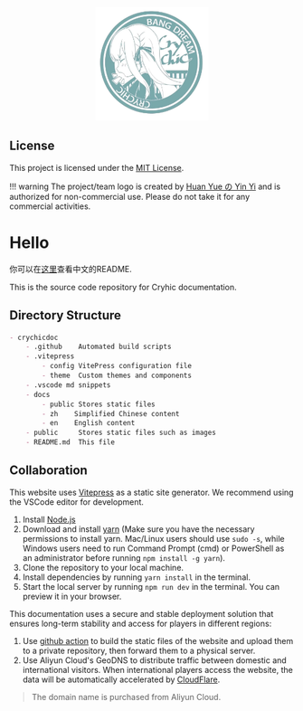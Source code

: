 
<div align="center"><img height="200" src="docs/public/logo.png" width="200"/></div>

## License

This project is licensed under the [MIT License](LICENSE).

!!! warning The project/team logo is created by [Huan Yue の Yin Yi](https://www.pixiv.net/users/7865026) and is authorized for non-commercial use. Please do not take it for any commercial activities.

# Hello

你可以在[这里](/README.md)查看中文的README.

This is the source code repository for Cryhic documentation.

## Directory Structure

```markdown
- crychicdoc
    - .github    Automated build scripts
    - .vitepress
        - config VitePress configuration file
        - theme  Custom themes and components
    - .vscode md snippets
    - docs
        - public Stores static files
        - zh    Simplified Chinese content
        - en    English content
    - public     Stores static files such as images
    - README.md  This file
```

## Collaboration

This website uses [Vitepress](https://vitepress.dev/) as a static site generator. We recommend using the VSCode editor for development.

1. Install [Node.js](https://nodejs.org/en/download/)
2. Download and install [yarn](https://classic.yarnpkg.com/en/docs/install/#windows-stable) (Make sure you have the necessary permissions to install yarn. Mac/Linux users should use `sudo -s`, while Windows users need to run Command Prompt (cmd) or PowerShell as an administrator before running `npm install -g yarn`).
3. Clone the repository to your local machine.
4. Install dependencies by running `yarn install` in the terminal.
5. Start the local server by running `npm run dev` in the terminal. You can preview it in your browser.

This documentation uses a secure and stable deployment solution that ensures long-term stability and access for players in different regions:
1. Use [github action](.github/workflows/build.yaml) to build the static files of the website and upload them to a private repository, then forward them to a physical server.
2. Use Aliyun Cloud's GeoDNS to distribute traffic between domestic and international visitors. When international players access the website, the data will be automatically accelerated by [CloudFlare](https://cloudflare.com/).

> The domain name is purchased from Aliyun Cloud.